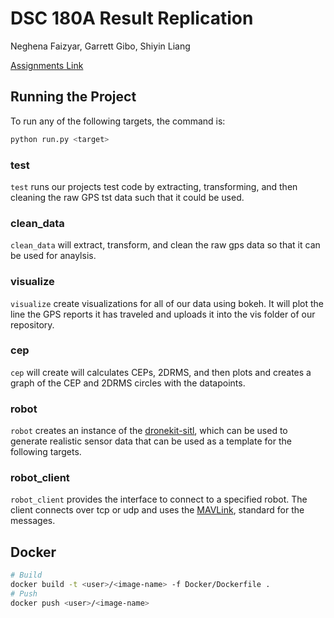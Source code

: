 # DSC 180A Result Replication

Neghena Faizyar, Garrett Gibo, Shiyin Liang

[Assignments Link](https://dsc-capstone.github.io/assignments/quarter-1-methodology/)


## Running the Project

To run any of the following targets, the command is:

```sh
python run.py <target>
```

### test 

`test` runs our projects test code by extracting, transforming, and then cleaning
the raw GPS tst data such that it could be used. 

### clean_data

`clean_data` will extract, transform, and clean the raw gps data so
that it can be used for anaylsis.

### visualize

`visualize` create visualizations for all of our data using bokeh. 
It will plot the line the GPS reports it has traveled and uploads it into 
the vis folder of our repository. 

### cep

`cep` will create will calculates CEPs, 2DRMS, and then plots and creates a 
graph of the CEP and 2DRMS circles with the datapoints. 


### robot

`robot` creates an instance of the
[dronekit-sitl](https://dronekit-python.readthedocs.io/en/latest/develop/sitl_setup.html),
which can be used to generate realistic sensor data that can be used
as a template for the following targets.

### robot_client

`robot_client` provides the interface to connect to a specified robot.
The client connects over tcp or udp and uses the
[MAVLink](https://mavlink.io/en/messages/common.html), standard for
the messages.


## Docker

```sh
# Build
docker build -t <user>/<image-name> -f Docker/Dockerfile .
# Push
docker push <user>/<image-name>
```
